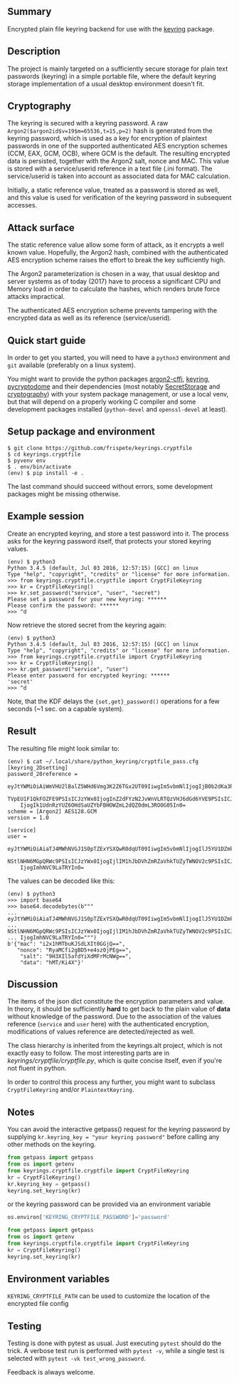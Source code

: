 Summary
-------

Encrypted plain file keyring backend for use with the
[keyring](https://pypi.python.org/pypi/keyring)  package.

Description
-----------
The project is mainly targeted on a sufficiently secure storage for plain text
passwords (keyring) in a simple portable file, where the default keyring storage
implementation of a usual desktop environment doesn't fit.

Cryptography
------------
The keyring is secured with a keyring password. A raw
`Argon2($argon2id$v=19$m=65536,t=15,p=2)` hash is generated from the keyring
password, which is used as a key for encryption of plaintext passwords in one of
the supported authenticated AES encryption schemes (CCM, EAX, GCM, OCB), where
GCM is the default. The resulting encrypted data is persisted, together with the
Argon2 salt, nonce and MAC. This value is stored with a service/userid reference
in a text file (.ini format). The service/userid is taken into account as
associated data for MAC calculation.

Initially, a static reference value, treated as a password is stored as well,
and this value is used for verification of the keyring password in subsequent
accesses.

Attack surface
--------------
The static reference value allow some form of attack, as it encrypts a well
known value. Hopefully, the Argon2 hash, combined with the authenticated AES
encryption scheme raises the effort to break the key sufficiently high.

The Argon2 parameterization is chosen in a way, that usual desktop and server
systems as of today (2017) have to process a significant CPU and Memory load
in order to calculate the hashes, which renders brute force attacks impractical.

The authenticated AES encryption scheme prevents tampering with the encrypted
data as well as its reference (service/userid).

Quick start guide
-----------------

In order to get you started, you will need to have a `python3` environment
and `git` available (preferably on a linux system).

You might want to provide the python packages [argon2-cffi](https://pypi.python.org/pypi/argon2_cffi), [keyring](https://pypi.python.org/pypi/keyring), [pycryptodome](https://pypi.python.org/pypi/pycryptodome)
and their dependencies (most notably [SecretStorage](https://pypi.python.org/pypi/SecretStorage) and [cryptography](https://pypi.python.org/pypi/cryptography)) with your
system package management, or use a local venv, but that will depend on a
properly working C compiler and some development packages installed
(`python-devel` and `openssl-devel` at least).

Setup package and environment
-----------------------------

```
$ git clone https://github.com/frispete/keyrings.cryptfile
$ cd keyrings.cryptfile
$ pyvenv env
$ . env/bin/activate
(env) $ pip install -e .
```

The last command should succeed without errors, some development packages might
be missing otherwise.

Example session
---------------

Create an encrypted keyring, and store a test password into it. The process asks
for the keyring password itself, that protects your stored keyring values.

```
(env) $ python3
Python 3.4.5 (default, Jul 03 2016, 12:57:15) [GCC] on linux
Type "help", "copyright", "credits" or "license" for more information.
>>> from keyrings.cryptfile.cryptfile import CryptFileKeyring
>>> kr = CryptFileKeyring()
>>> kr.set_password("service", "user", "secret")
Please set a password for your new keyring: ******
Please confirm the password: ******
>>> ^d
```

Now retrieve the stored secret from the keyring again:

```
(env) $ python3
Python 3.4.5 (default, Jul 03 2016, 12:57:15) [GCC] on linux
Type "help", "copyright", "credits" or "license" for more information.
>>> from keyrings.cryptfile.cryptfile import CryptFileKeyring
>>> kr = CryptFileKeyring()
>>> kr.get_password("service", "user")
Please enter password for encrypted keyring: ******
'secret'
>>> ^d
```

Note, that the KDF delays the `{set,get}_password()` operations for a few seconds
(~1 sec. on a capable system).

Result
------

The resulting file might look similar to:
```
(env) $ cat ~/.local/share/python_keyring/cryptfile_pass.cfg
[keyring_2Dsetting]
password_20reference =
    eyJtYWMiOiAiWmVHU2lBalZ5WHd6Vmg3K2Z6TGx2UT09IiwgIm5vbmNlIjogIjB0b2dKa3RYdmdY
    TVpEU1F1QkFOZFE9PSIsICJzYWx0IjogInZ2dFYzN2JvWnVLRTQzVHJ6dGd6YVE9PSIsICJkYXRh
    IjogIk1UdnRzYUZ6OHdSaUZYbFBHOWZmL2dQZ0dmL3ROOG05In0=
scheme = [Argon2] AES128.GCM
version = 1.0

[service]
user =
    eyJtYWMiOiAiaTJ4MWhNVGJ1S0pTZExYSXQwR0dqUT09IiwgIm5vbmNlIjogIlJ5YU1DZmkyZ0JE
    NStlNHN6MGpQRWc9PSIsICJzYWx0IjogIjlIM1hJbDVhZmRZaVhkTUZyTWNOV2c9PSIsICJkYXRh
    IjogImhNVC9LaTRYIn0=
```

The values can be decoded like this:

```
(env) $ python3
>>> import base64
>>> base64.decodebytes(b"""
... eyJtYWMiOiAiaTJ4MWhNVGJ1S0pTZExYSXQwR0dqUT09IiwgIm5vbmNlIjogIlJ5YU1DZmkyZ0JE
... NStlNHN6MGpQRWc9PSIsICJzYWx0IjogIjlIM1hJbDVhZmRZaVhkTUZyTWNOV2c9PSIsICJkYXRh
... IjogImhNVC9LaTRYIn0=""")
b'{"mac": "i2x1hMTbuKJSdLXIt0GGjQ==",
   "nonce": "RyaMCfi2gBD5+e4sz0jPEg==",
    "salt": "9H3XIl5afdYiXdMFrMcNWg==",
    "data": "hMT/Ki4X"}'
```

Discussion
----------

The items of the json dict constitute the encryption parameters and value. In
theory, it should be sufficiently **hard** to get back to the plain value of
**data** without knowledge of the password. Due to the association of the values
reference (`service` and `user` here) with the authenticated encryption,
modifications of values reference are detected/rejected as well.

The class hierarchy is inherited from the keyrings.alt project, which is not
exactly easy to follow. The most interesting parts are in
*keyrings/cryptfile/cryptfile.py*, which is quite concise itself, even if you're
not fluent in python.

In order to control this process any further, you might want to subclass
`CryptFileKeyring` and/or `PlaintextKeyring`.

Notes
-----

You can avoid the interactive getpass() request for the keyring password by
supplying `kr.keyring_key = "your keyring password"` before calling any other
methods on the keyring.

```python
from getpass import getpass
from os import getenv
from keyrings.cryptfile.cryptfile import CryptFileKeyring
kr = CryptFileKeyring()
kr.keyring_key = getpass()
keyring.set_keyring(kr)
```

or the keyring password can be provided via an environment variable

```python
os.environ['KEYRING_CRYPTFILE_PASSWORD']='password'

from getpass import getpass
from os import getenv
from keyrings.cryptfile.cryptfile import CryptFileKeyring
kr = CryptFileKeyring()
keyring.set_keyring(kr)
```

Environment variables
---------------------
`KEYRING_CRYPTFILE_PATH` can be used to customize the location of the encrypted file config


Testing
-------

Testing is done with pytest as usual. Just executing `pytest` should do the trick.
A verbose test run is performed with `pytest -v`, while a single test is selected
with `pytest -vk test_wrong_password`.

Feedback is always welcome.
